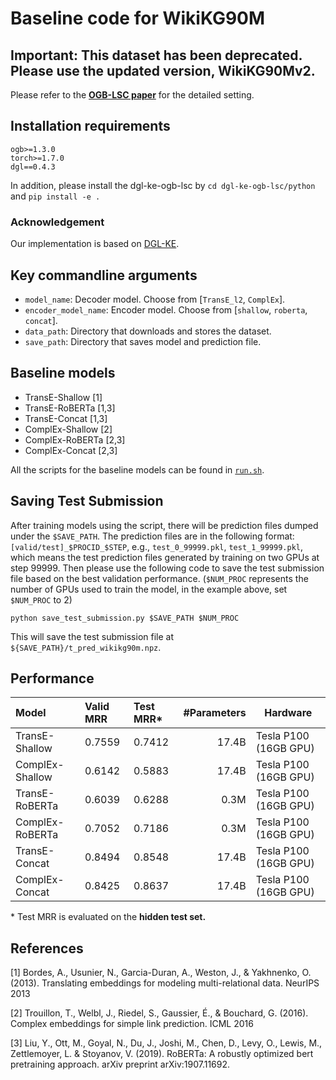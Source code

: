# Baseline code for WikiKG90M

## **Important:** This dataset has been deprecated. Please use the updated version, WikiKG90Mv2.

Please refer to the **[OGB-LSC paper](https://arxiv.org/abs/2103.09430)** for the detailed setting.

## Installation requirements
```
ogb>=1.3.0
torch>=1.7.0
dgl==0.4.3
```
In addition, please install the dgl-ke-ogb-lsc by `cd dgl-ke-ogb-lsc/python` and `pip install -e .`

### Acknowledgement 
Our implementation is based on [DGL-KE](https://github.com/awslabs/dgl-ke).

## Key commandline arguments
- `model_name`: Decoder model. Choose from [`TransE_l2`, `ComplEx`].
- `encoder_model_name`: Encoder model. Choose from [`shallow`, `roberta`, `concat`].
- `data_path`: Directory that downloads and stores the dataset.
- `save_path`: Directory that saves model and prediction file.

## Baseline models
- TransE-Shallow [1]
- TransE-RoBERTa [1,3]
- TransE-Concat [1,3]
- ComplEx-Shallow [2]
- ComplEx-RoBERTa [2,3]
- ComplEx-Concat [2,3]

All the scripts for the baseline models can be found in [`run.sh`](https://github.com/snap-stanford/ogb/blob/master/examples/lsc/wikikg90m/run.sh).

## Saving Test Submission
After training models using the script, there will be prediction files dumped under the `$SAVE_PATH`. The prediction files are in the following format: `[valid/test]_$PROCID_$STEP`, e.g., `test_0_99999.pkl`, `test_1_99999.pkl`, which means the test prediction files generated by training on two GPUs at step 99999. Then please use the following code to save the test submission file based on the best validation performance.
(`$NUM_PROC` represents the number of GPUs used to train the model, in the example above, set `$NUM_PROC` to 2)
```
python save_test_submission.py $SAVE_PATH $NUM_PROC
```
This will save the test submission file at `${SAVE_PATH}/t_pred_wikikg90m.npz`.

## Performance

| Model              |Valid MRR  | Test MRR*   | \#Parameters    | Hardware |
|:------------------ |:--------------   |:---------------| --------------:|----------|
| TransE-Shallow     | 0.7559 | 0.7412 | 17.4B  | Tesla P100 (16GB GPU) |
| ComplEx-Shallow    | 0.6142 | 0.5883 | 17.4B  | Tesla P100 (16GB GPU) |
| TransE-RoBERTa     | 0.6039 | 0.6288 | 0.3M   | Tesla P100 (16GB GPU) |
| ComplEx-RoBERTa    | 0.7052 | 0.7186 | 0.3M   | Tesla P100 (16GB GPU) |
| TransE-Concat      | 0.8494 | 0.8548 | 17.4B  | Tesla P100 (16GB GPU) |
| ComplEx-Concat     | 0.8425 | 0.8637 | 17.4B  | Tesla P100 (16GB GPU) |

\* Test MRR is evaluated on the **hidden test set.**


## References
[1] Bordes, A., Usunier, N., Garcia-Duran, A., Weston, J., & Yakhnenko, O. (2013). Translating embeddings for modeling multi-relational data. NeurIPS 2013

[2] Trouillon, T., Welbl, J., Riedel, S., Gaussier, É., & Bouchard, G. (2016). Complex embeddings for simple link prediction. ICML 2016

[3] Liu, Y., Ott, M., Goyal, N., Du, J., Joshi, M., Chen, D., Levy, O., Lewis, M., Zettlemoyer, L. & Stoyanov, V. (2019). RoBERTa: A robustly optimized bert pretraining approach. arXiv preprint arXiv:1907.11692.
